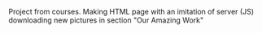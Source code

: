 Project from courses. Making HTML page with an imitation of server (JS) downloading new pictures in section "Our Amazing Work"
